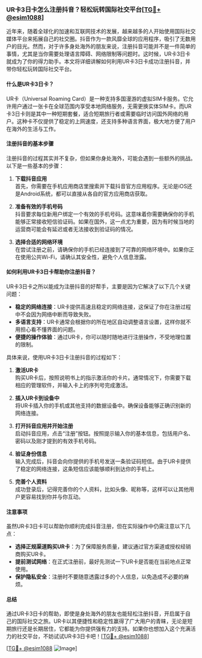 ### UR卡3日卡怎么注册抖音？轻松玩转国际社交平台[[TG💪+ @esim1088](https://t.me/s/esim1088)]

近年来，随着全球化的加速和互联网技术的发展，越来越多的人开始使用国际社交媒体平台来拓展自己的社交圈。抖音作为一款风靡全球的应用程序，吸引了无数用户的目光。然而，对于许多身处海外的朋友来说，注册抖音可能并不是一件简单的事情，尤其是当你需要处理语言障碍、网络限制等问题时。这时候，UR卡3日卡就成为了你的得力助手。本文将详细讲解如何利用UR卡3日卡成功注册抖音，并带你轻松玩转国际社交平台。

#### 什么是UR卡3日卡？

UR卡（Universal Roaming Card）是一种支持多国漫游的虚拟SIM卡服务。它允许用户通过一张卡在全球范围内享受本地网络服务，无需更换实体SIM卡。而UR卡3日卡则是其中一种短期套餐，适合短期旅行者或需要临时访问国外网络的用户。这种卡不仅提供了稳定的上网速度，还支持多种语言界面，极大地方便了用户在海外的生活与工作。

#### 注册抖音的基本步骤

注册抖音的过程其实并不复杂，但如果你身处海外，可能会遇到一些额外的挑战。以下是一些基本的步骤：

1. **下载抖音应用**  
   首先，你需要在手机应用商店里搜索并下载抖音官方应用程序。无论是iOS还是Android系统，都可以直接从各自的官方应用商店获取。

2. **准备有效的手机号码**  
   抖音要求每位新用户绑定一个有效的手机号码。这意味着你需要确保你的手机能够正常接收短信验证码。如果在国外，这一点尤为重要，因为有时候当地的运营商可能会有延迟或者无法接收到验证码的情况。

3. **选择合适的网络环境**  
   在尝试注册之前，请确保你的手机已经连接到了可靠的网络环境中。如果你正在使用公共Wi-Fi，请确认其安全性，避免个人信息泄露。

#### 如何利用UR卡3日卡帮助你注册抖音？

UR卡3日卡之所以能成为注册抖音的好帮手，主要是因为它解决了以下几个关键问题：

- **稳定的网络连接**：UR卡提供高速且稳定的网络连接，这保证了你在注册过程中不会因为网络中断而导致失败。
- **多语言支持**：UR卡通常会根据你的所在地区自动调整语言设置，这样你就不用担心看不懂界面的问题。
- **便捷的操作体验**：通过UR卡，你可以随时随地进行注册操作，不受地理位置的限制。

具体来说，使用UR卡3日卡注册抖音的过程如下：

1. **激活UR卡**  
   购买UR卡后，按照说明书上的指示激活你的卡片。通常情况下，你需要下载相应的管理软件，并输入卡上的序列号完成激活。

2. **插入UR卡到设备中**  
   将UR卡插入你的手机或其他支持的数据设备中。确保设备能够正确识别新的网络连接。

3. **打开抖音应用并开始注册**  
   启动抖音应用，点击“注册”按钮。按照提示输入你的基本信息，包括用户名、密码以及刚才提到的有效手机号码。

4. **验证身份信息**  
   输入完成后，抖音会向你提供的手机号发送一条验证码短信。由于UR卡提供了稳定的网络连接，这条短信应该能够顺利到达你的手机上。

5. **完善个人资料**  
   成功登录后，记得完善你的个人资料，比如头像、昵称等，这样可以让其他用户更容易找到你并与你互动。

#### 注意事项

虽然UR卡3日卡可以帮助你顺利完成抖音注册，但在实际操作中仍需注意以下几点：

- **选择正规渠道购买UR卡**：为了保障服务质量，建议通过官方渠道或授权经销商购买UR卡。
- **提前测试网络**：在正式注册前，最好先测试一下UR卡是否能在当前地点正常使用。
- **保护隐私安全**：注册时不要随意透露过多的个人信息，以免造成不必要的麻烦。

#### 总结

通过UR卡3日卡的帮助，即使是身处海外的朋友也能轻松注册抖音，开启属于自己的国际社交之旅。UR卡以其便捷性和稳定性赢得了广大用户的青睐，无论是短期旅行还是长期居住，它都能为你提供强有力的支持。如果你也想加入这个充满活力的社交平台，不妨试试UR卡3日卡吧！[[TG💪+ @esim1088](https://t.me/s/esim1088)]

[[TG💪+ @esim1088](https://t.me/s/esim1088) ![Image](https://i.postimg.cc/4NQfJmqS/Snipaste-2025-05-13-00-14-12.png)]